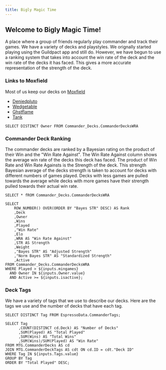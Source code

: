 ```yaml
---
title: Bigly Magic Time
---
```

## Welcome to Bigly Magic Time!
A place where a group of friends regularly play commander and track their games. We have a variety of decks and playstyles. We orignally started playing using the Guildpact app and still do. However, we have begun to use a ranking system that takes into account the win rate of the deck and the win rate of the decks it has faced. This gives a more accurate representation of the strength of the deck.


### Links to Moxfield
Most of us keep our decks on [Moxfield](https://www,moxfield.com) 
  - [Deniedpluto](https://www.moxfield.com/users/Deniedpluto)
  - [Wedgetable](https://www.moxfield.com/users/Wedgetable)
  - [Ghstflame](https://www.moxfield.com/users/Ghstflame)
  - [Tank](https://moxfield.com/users/T4nk09)


```Owners
SELECT DISTINCT Owner FROM Commander_Decks.CommanderDecksWRA
```

<Dropdown data={Owners} 
    name=Owner 
    value=Owner
    multiple = true
    selectAllByDefault=true
/>
<Slider
    title="Minimum Games" 
    name=mingames
    min=0
    max=10
    size=large
/>
<Slider
    title="Is Active"
    name=isactive
    min=0
    max=1
    size=small
    defaultValue=1
  />
    

### Commander Deck Ranking
   The commander decks are ranked by a Bayesian rating on the product of their Win and the "Win Rate Against". The Win Rate Against column shows the average win rate of the decks this deck has faced. The product of Win Rate and Win Rate Againsts is the Strength of the deck. This strength Bayesian average of the decks strength is taken to account for decks with different numbers of games played. Decks with less games are pulled towards the average while decks with more games have their strength pulled towards their actual win rate.

```TestQuery
SELECT * fROM Commander_Decks.CommanderDecksWRA
```

```CommanderDecks
SELECT 
    ROW_NUMBER() OVER(ORDER BY "Bayes STR" DESC) AS Rank
    ,Deck
    ,Owner
    ,Wins
    ,Played
    ,"Win Rate"
    ,Elo
    ,WRA AS "Win Rate Against"
    ,STR AS Strength
    ,Weight
    ,"Bayes STR" AS "Adjusted Strength"
    ,"Norm Bayes STR" AS "Standardized Strength"
    ,Active
FROM Commander_Decks.CommanderDecksWRA
WHERE Played > ${inputs.mingames}
  AND Owner IN ${inputs.Owner.value}
  AND Active >= ${inputs.isactive};
```
<DataTable data={CommanderDecks} search=true>
    <Column id=Rank/>
    <Column id=Deck/>
    <Column id=Owner/>
    <Column id=Played/>
    <Column id=Wins/>
    <Column id="Win Rate" fmt = "##.0%"/>
    <Column id=Elo/>
    <Column id="Win Rate Against" fmt = "##.0%"/>
    <Column id=Weight/>
    <Column id=Strength/>
    <Column id="Standardized Strength" fmt = "#.0"/>
    <Column id=Active/>
</DataTable>

### Deck Tags

We have a variety of tags that we use to describe our decks. Here are the tags we use and the number of decks that have each tag.

```Tags
SELECT DISTINCT Tag FROM EspressoData.CommanderTags;
```

<Dropdown data={Tags} 
    name=Tags 
    value=Tag
    multiple = true
    selectAllByDefault=true
/>

```TagStats
SELECT Tag
      ,COUNT(DISTINCT cd.Deck) AS "Number of Decks"
      ,SUM(Played) AS "Total Played"
      ,SUM(Wins) AS "Total Wins"
      ,SUM(Wins)/SUM(Played) AS "Win Rate"
FROM MTG.CommanderDecks AS cd
JOIN MTG.CommanderDeckTags AS cdt ON cd.ID = cdt."Deck ID"
WHERE Tag IN ${inputs.Tags.value}
GROUP BY Tag
ORDER BY "Total Played" DESC;
```

<DataTable data={TagStats} search=true>
    <Column id=Tag/>
    <Column id="Number of Decks"/>
    <Column id="Total Played"/>
    <Column id="Total Wins"/>
    <Column id="=Win Rate" fmt = "##.0%"/>
</DataTable>